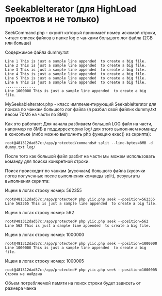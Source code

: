 # SeekableIterator (для HighLoad проектов и не только)
SeekCommand.php - скрипт который принимает номер искомой строки, читает список файлов в папке log с чанками большого лог файла (2GB или больше)

Содержимое файла dummy.txt

    Line 1 This is just a sample line appended  to create a big file.
    Line 2 This is just a sample line appended  to create a big file.
    Line 3 This is just a sample line appended  to create a big file.
    Line 4 This is just a sample line appended  to create a big file.
    Line 5 This is just a sample line appended  to create a big file.
    Line 6 This is just a sample line appended  to create a big file.
    ..............
    Line 1000000 This is just a sample line appended  to create a big file.
    
MySeekableIterator.php - класс имплементирующий SeekableIterator для поиска по чанкам большого лог файла (я разбил свой файлик dummy.txt весом 70Мб на части по 8Мб)

Как это работает:
Для начала разбиваем большой LOG файл на части, например по 8МБ в поддирректорию log/ для этого выполняем команду в консольке (либо можно выполнить php функцию exec() из скрипта):

    root@481312dad57c:/app/protected/commands# split --line-bytes=8MB -d dummy.txt log/

После того как большой файл разбит на части мы можем использовать команду для поиска конкретной строки.

Поиск происходит по чанкам (кусочкам) большого файла (кусочки логов полученные после выполнения команды split), результаты выполнения скрипта:

Ищем в логах строку номер: 562355

    root@481312dad57c:/app/protected# php yiic.php seek --position=562355
    Line 562355 This is just a sample line appended  to create a big file.

Ищем в логах строку номер: 562

    root@481312dad57c:/app/protected# php yiic.php seek --position=562
    Line 562 This is just a sample line appended  to create a big file.

Ищем в логах строку номер: 1000000

    root@481312dad57c:/app/protected# php yiic.php seek --position=1000000
    Line 1000000 This is just a sample line appended  to create a big file.

Ищем в логах строку номер: 1000005

    root@481312dad57c:/app/protected# php yiic.php seek --position=1000005
    Строка не найдена

Объем потребляемой памяти на поиск строки будет зависеть от размера чанка
